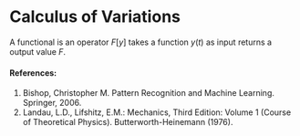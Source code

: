 # Calculus of Variations

A functional is an operator $F[y]$ takes a function $y(t)$ as input returns a output value $F$. 







#### References:

1. Bishop, Christopher M. Pattern Recognition and Machine Learning. Springer, 2006.
2. Landau, L.D., Lifshitz, E.M.: Mechanics, Third Edition: Volume 1 (Course of Theoretical Physics). Butterworth-Heinemann (1976).